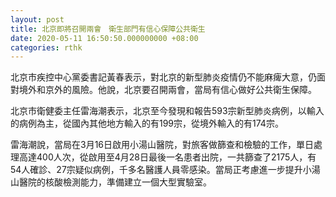```yaml
---
layout: post
title: 北京即將召開兩會　衛生部門有信心保障公共衛生
date: 2020-05-11 16:50:50.000000000 +08:00
categories: rthk
---
```


北京市疾控中心黨委書記黃春表示，對北京的新型肺炎疫情仍不能麻痺大意，仍面對境外和京外的風險。他說，北京要召開兩會，當局有信心做好公共衛生保障。

北京市衛健委主任雷海潮表示，北京至今發現和報告593宗新型肺炎病例，以輸入的病例為主，從國內其他地方輸入的有199宗，從境外輸入的有174宗。

雷海潮說，當局在3月16日啟用小湯山醫院，對旅客做篩查和檢驗的工作，單日處理高達400人次，從啟用至4月28日最後一名患者出院，一共篩查了2175人，有54人確診、27宗疑似病例，千多名醫護人員零感染。當局正考慮進一步提升小湯山醫院的核酸檢測能力，準備建立一個大型實驗室。
